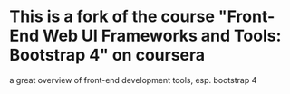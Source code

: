 # This is a fork of the course "Front-End Web UI Frameworks and Tools: Bootstrap 4" on coursera 
a great overview of front-end development tools, esp. bootstrap 4
